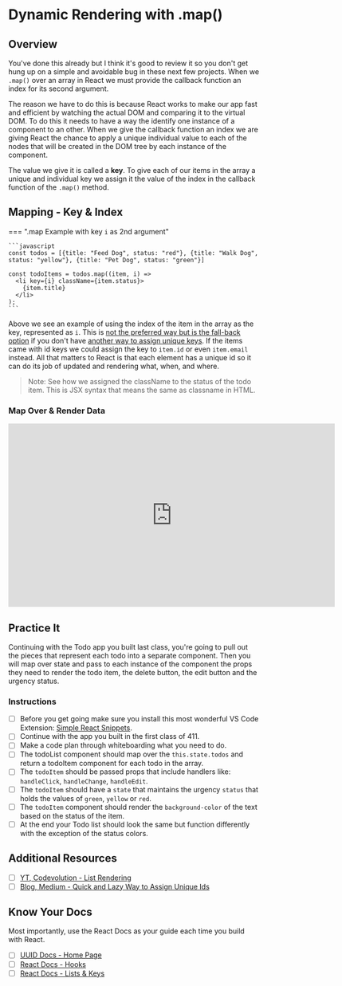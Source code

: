 # Dynamic Rendering with .map()

## Overview

You've done this already but I think it's good to review it so you don't get hung up on a simple and avoidable bug in these next few projects. When we `.map()` over an array in React we must provide the callback function an index for its second argument.

The reason we have to do this is because React works to make our app fast and efficient by watching the actual DOM and comparing it to the virtual DOM. To do this it needs to have a way the identify one instance of a component to an other. When we give the callback function an index we are giving React the chance to apply a unique individual value to each of the nodes that will be created in the DOM tree by each instance of the component.

The value we give it is called a **key**. To give each of our items in the array a unique and individual key we assign it the value of the index in the callback function of the `.map()` method.

## Mapping - Key & Index

=== ".map Example with key `i` as 2nd argument"

    ```javascript
    const todos = [{title: "Feed Dog", status: "red"}, {title: "Walk Dog", status: "yellow"}, {title: "Pet Dog", status: "green"}]

    const todoItems = todos.map((item, i) =>
      <li key={i} className={item.status}>
        {item.title}
      </li>
    );
    ```

Above we see an example of using the index of the item in the array as the key, represented as `i`. This is [not the preferred way but is the fall-back option](https://reactjs.org/docs/lists-and-keys.html) if you don't have [another way to assign unique keys](https://medium.com/dev-genius/the-quicky-lazy-but-effective-way-to-create-unique-keys-for-react-elements-e45d574028a3). If the items came with id keys we could assign the key to `item.id` or even `item.email` instead. All that matters to React is that each element has a unique id so it can do its job of updated and rendering what, when, and where.

  > Note: See how we assigned the className to the status of the todo item. This is JSX syntax that means the same as classname in HTML.

### Map Over & Render Data
<!-- ! Video Contents: Vimeo, Clayton@ACA - Map Over & Render Data - 411.1.2.7 -->
<iframe src="https://player.vimeo.com/video/491885124" width="655" height="368"  frameborder="0" allow="autoplay; fullscreen" allowfullscreen></iframe>

<!-- ! https://drive.google.com/file/d/1o-65eIj14qu9021-QfoZRgxi-UBYJpO_/view?usp=sharing -->

## Practice It

Continuing with the Todo app you built last class, you're going to pull out the pieces that represent each todo into a separate component. Then you will map over state and pass to each instance of the component the props they need to render the todo item, the delete button, the edit button and the urgency status.

### Instructions

- [ ] Before you get going make sure you install this most wonderful VS Code Extension: [Simple React Snippets](https://marketplace.visualstudio.com/items?itemName=burkeholland.simple-react-snippets).
- [ ] Continue with the app you built in the first class of 411.
- [ ] Make a code plan through whiteboarding what you need to do.
- [ ] The todoList component should map over the `this.state.todos` and return a todoItem component for each todo in the array.
- [ ] The `todoItem` should be passed props that include handlers like: `handleClick`, `handleChange`, `handleEdit`.
- [ ] The `todoItem` should have a `state` that maintains the urgency `status` that holds the values of `green`, `yellow` or `red`.
- [ ] The `todoItem` component should render the `background-color` of the text based on the status of the item.
- [ ] At the end your Todo list should look the same but function differently with the exception of the status colors.

## Additional Resources

- [ ] [YT, Codevolution - List Rendering](https://youtu.be/5s8Ol9uw-yM)
- [ ] [Blog, Medium - Quick and Lazy Way to Assign Unique Ids](https://medium.com/dev-genius/the-quicky-lazy-but-effective-way-to-create-unique-keys-for-react-elements-e45d574028a3)

## Know Your Docs

Most importantly, use the React Docs as your guide each time you build with React.

- [ ] [UUID Docs - Home Page](https://www.npmjs.com/package/uuid)
- [ ] [React Docs - Hooks](https://reactjs.org/docs/hooks-intro.html)
- [ ] [React Docs - Lists & Keys](https://reactjs.org/docs/lists-and-keys.html)

<!-- ! END OF VIDEO 101.1.3.1 - TITLE-->
<!-- ? Video Numbering and Title system: CourseNumber.ModuleNumber.LessonNumber.VideoNumber -->
<!-- * (VIDEO 101.2.4.3 - "CSS Selectors") === 101 Course, Module 2, Lesson 4, Video 3 - "CSS Selectors" -->
<!-- ! Video Contents:  width="655" height="368" -->

<!-- 

cp workspace/resources/templateFile.md docs/module- 

```javascript

```

| Method      | Description                          |
| ----------- | ------------------------------------ |
| `GET`       | Fetch resource                       |
| `PUT`       | Update resource |
| `DELETE`    | Delete resource |


    `line numbers`
:do you like 'em?


++slash++
https://facelessuser.github.io/pymdown-extensions/extensions/keys/

=== "Javascript"

    ```javascript
    ```

=== "Python"

  ```python
  ```

=== "Example"
    ```console
      .
    ```

=== "Instructions"
    ```markdown
      .
    ```

=== "Result"
    ![PIC](./../images/pic.png)
-->
